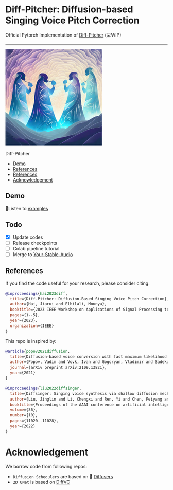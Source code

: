 # Diff-Pitcher: Diffusion-based Singing Voice Pitch Correction

Official Pytorch Implementation of [Diff-Pitcher](https://engineering.jhu.edu/lcap/data/uploads/pdfs/waspaa2023_hai.pdf) (💻WIP)

--------------------

<img src="img\diffpitcher.jpg" width="300px">

Diff-Pitcher

- [Demo](##demo)
- [References](##todo)
- [References](##references)
- [Acknowledgement](##acknowledgement)

## Demo

🎵Listen to [examples](https://diffpitcher.github.io/demo/)

## Todo
- [x] Update codes
- [ ] Release checkpoints
- [ ] Colab pipeline tutorial
- [ ] Merge to [Your-Stable-Audio](https://github.com/haidog-yaqub/Your-Stable-Audio)
## References
If you find the code useful for your research, please consider citing:

```bibtex
@inproceedings{hai2023diff,
  title={Diff-Pitcher: Diffusion-Based Singing Voice Pitch Correction},
  author={Hai, Jiarui and Elhilali, Mounya},
  booktitle={2023 IEEE Workshop on Applications of Signal Processing to Audio and Acoustics (WASPAA)},
  pages={1--5},
  year={2023},
  organization={IEEE}
}
```

This repo is inspired by:

```bibtex
@article{popov2021diffusion,
  title={Diffusion-based voice conversion with fast maximum likelihood sampling scheme},
  author={Popov, Vadim and Vovk, Ivan and Gogoryan, Vladimir and Sadekova, Tasnima and Kudinov, Mikhail and Wei, Jiansheng},
  journal={arXiv preprint arXiv:2109.13821},
  year={2021}
}
```
```bibtex
@inproceedings{liu2022diffsinger,
  title={Diffsinger: Singing voice synthesis via shallow diffusion mechanism},
  author={Liu, Jinglin and Li, Chengxi and Ren, Yi and Chen, Feiyang and Zhao, Zhou},
  booktitle={Proceedings of the AAAI conference on artificial intelligence},
  volume={36},
  number={10},
  pages={11020--11028},
  year={2022}
}
```

# Acknowledgement

We borrow code from following repos:

 - `Diffusion Schedulers` are based on 🤗 [Diffusers](https://github.com/huggingface/diffusers)
 - `2D UNet` is based on [DiffVC](https://github.com/huawei-noah/Speech-Backbones/tree/main/DiffVC)